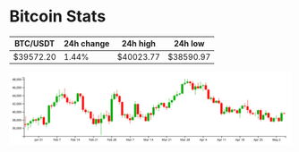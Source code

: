 # Bitcoin Stats

BTC/USDT|24h change|24h high|24h low|
|---|---|---|---|
|$39572.20|1.44%|$40023.77|$38590.97|

<img src="./chart.svg">
